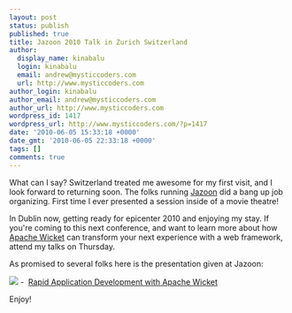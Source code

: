 ```yaml
---
layout: post
status: publish
published: true
title: Jazoon 2010 Talk in Zurich Switzerland
author:
  display_name: kinabalu
  login: kinabalu
  email: andrew@mysticcoders.com
  url: http://www.mysticcoders.com
author_login: kinabalu
author_email: andrew@mysticcoders.com
author_url: http://www.mysticcoders.com
wordpress_id: 1417
wordpress_url: http://www.mysticcoders.com/?p=1417
date: '2010-06-05 15:33:18 +0000'
date_gmt: '2010-06-05 22:33:18 +0000'
tags: []
comments: true
---
```

What can I say?  Switzerland treated me awesome for my first visit, and I look forward to returning soon.  The folks running <a href="http://jazoon.com" target="_blank">Jazoon</a> did a bang up job organizing.  First time I ever presented a session inside of a movie theatre!

In Dublin now, getting ready for epicenter 2010 and enjoying my stay.  If you're coming to this next conference, and want to learn more about how <a href="http://wicket.apache.org" target="_blank">Apache Wicket</a> can transform your next experience with a web framework, attend my talks on Thursday.

As promised to several folks here is the presentation given at Jazoon:

<a href="http://www.mysticcoders.com/wp-content/uploads/2010/06/Rapid-Application-Development-with-Apache-Wicket-Jazoon-2010.pdf"><img src="http://www.mysticcoders.com/wp-includes/images/crystal/document.png" border="0" /></a>&nbsp;-&nbsp; <a href="http://www.mysticcoders.com/wp-content/uploads/2010/06/Rapid-Application-Development-with-Apache-Wicket-Jazoon-2010.pdf">Rapid Application Development with Apache Wicket</a>

Enjoy!

